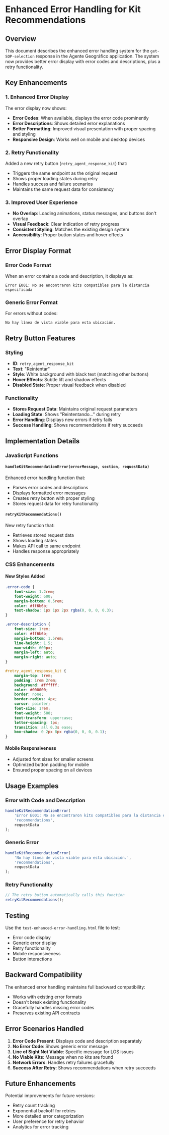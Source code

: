 # Enhanced Error Handling for Kit Recommendations

## Overview

This document describes the enhanced error handling system for the `get-SOP-selection` response in the Agente Geográfico application. The system now provides better error display with error codes and descriptions, plus a retry functionality.

## Key Enhancements

### 1. Enhanced Error Display

The error display now shows:
- **Error Codes**: When available, displays the error code prominently
- **Error Descriptions**: Shows detailed error explanations
- **Better Formatting**: Improved visual presentation with proper spacing and styling
- **Responsive Design**: Works well on mobile and desktop devices

### 2. Retry Functionality

Added a new retry button (`retry_agent_response_kit`) that:
- Triggers the same endpoint as the original request
- Shows proper loading states during retry
- Handles success and failure scenarios
- Maintains the same request data for consistency

### 3. Improved User Experience

- **No Overlap**: Loading animations, status messages, and buttons don't overlap
- **Visual Feedback**: Clear indication of retry progress
- **Consistent Styling**: Matches the existing design system
- **Accessibility**: Proper button states and hover effects

## Error Display Format

### Error Code Format
When an error contains a code and description, it displays as:
```
Error E001: No se encontraron kits compatibles para la distancia especificada
```

### Generic Error Format
For errors without codes:
```
No hay línea de vista viable para esta ubicación.
```

## Retry Button Features

### Styling
- **ID**: `retry_agent_response_kit`
- **Text**: "Reintentar"
- **Style**: White background with black text (matching other buttons)
- **Hover Effects**: Subtle lift and shadow effects
- **Disabled State**: Proper visual feedback when disabled

### Functionality
- **Stores Request Data**: Maintains original request parameters
- **Loading State**: Shows "Reintentando..." during retry
- **Error Handling**: Displays new errors if retry fails
- **Success Handling**: Shows recommendations if retry succeeds

## Implementation Details

### JavaScript Functions

#### `handleKitRecommendationError(errorMessage, section, requestData)`
Enhanced error handling function that:
- Parses error codes and descriptions
- Displays formatted error messages
- Creates retry button with proper styling
- Stores request data for retry functionality

#### `retryKitRecommendations()`
New retry function that:
- Retrieves stored request data
- Shows loading states
- Makes API call to same endpoint
- Handles response appropriately

### CSS Enhancements

#### New Styles Added
```css
.error-code {
    font-size: 1.2rem;
    font-weight: 600;
    margin-bottom: 0.5rem;
    color: #ff6b6b;
    text-shadow: 1px 1px 2px rgba(0, 0, 0, 0.3);
}

.error-description {
    font-size: 1rem;
    color: #ff6b6b;
    margin-bottom: 1.5rem;
    line-height: 1.5;
    max-width: 600px;
    margin-left: auto;
    margin-right: auto;
}

#retry_agent_response_kit {
    margin-top: 1rem;
    padding: 1rem 2rem;
    background: #ffffff;
    color: #000000;
    border: none;
    border-radius: 4px;
    cursor: pointer;
    font-size: 1rem;
    font-weight: 500;
    text-transform: uppercase;
    letter-spacing: 1px;
    transition: all 0.3s ease;
    box-shadow: 0 2px 8px rgba(0, 0, 0, 0.1);
}
```

#### Mobile Responsiveness
- Adjusted font sizes for smaller screens
- Optimized button padding for mobile
- Ensured proper spacing on all devices

## Usage Examples

### Error with Code and Description
```javascript
handleKitRecommendationError(
    'Error E001: No se encontraron kits compatibles para la distancia especificada',
    'recommendations',
    requestData
);
```

### Generic Error
```javascript
handleKitRecommendationError(
    'No hay línea de vista viable para esta ubicación.',
    'recommendations',
    requestData
);
```

### Retry Functionality
```javascript
// The retry button automatically calls this function
retryKitRecommendations();
```

## Testing

Use the `test-enhanced-error-handling.html` file to test:
- Error code display
- Generic error display
- Retry functionality
- Mobile responsiveness
- Button interactions

## Backward Compatibility

The enhanced error handling maintains full backward compatibility:
- Works with existing error formats
- Doesn't break existing functionality
- Gracefully handles missing error codes
- Preserves existing API contracts

## Error Scenarios Handled

1. **Error Code Present**: Displays code and description separately
2. **No Error Code**: Shows generic error message
3. **Line of Sight Not Viable**: Specific message for LOS issues
4. **No Viable Kits**: Message when no kits are found
5. **Network Errors**: Handles retry failures gracefully
6. **Success After Retry**: Shows recommendations when retry succeeds

## Future Enhancements

Potential improvements for future versions:
- Retry count tracking
- Exponential backoff for retries
- More detailed error categorization
- User preference for retry behavior
- Analytics for error tracking 